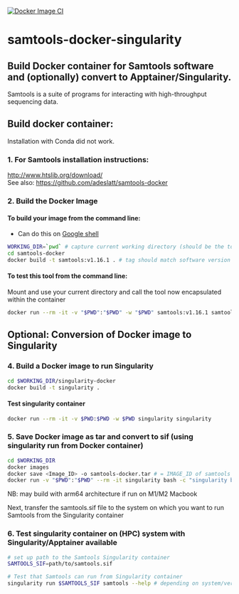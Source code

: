 [![Docker Image CI](https://github.com/mattgalbraith/samtools-docker-singularity/actions/workflows/docker-image.yml/badge.svg)](https://github.com/mattgalbraith/samtools-docker-singularity/actions/workflows/docker-image.yml)
# samtools-docker-singularity
## Build Docker container for Samtools software and (optionally) convert to Apptainer/Singularity.  
Samtools is a suite of programs for interacting with high-throughput sequencing data.  

## Build docker container:  

Installation with Conda did not work.
### 1. For Samtools installation instructions:  
http://www.htslib.org/download/  
See also:
https://github.com/adeslatt/samtools-docker

### 2. Build the Docker Image

#### To build your image from the command line:
* Can do this on [Google shell](https://shell.cloud.google.com)

```bash
WORKING_DIR=`pwd` # capture current working directory (should be the top-level samtools-docker-singularity directory)
cd samtools-docker
docker build -t samtools:v1.16.1 . # tag should match software version
```

#### To test this tool from the command line:
Mount and use your current directory and call the tool now encapsulated within the container
```bash
docker run --rm -it -v "$PWD":"$PWD" -w "$PWD" samtools:v1.16.1 samtools -h
```

## Optional: Conversion of Docker image to Singularity

### 4. Build a Docker image to run Singularity

```bash
cd $WORKING_DIR/singularity-docker
docker build -t singularity .
```

#### Test singularity container
```bash
docker run --rm -it -v $PWD:$PWD -w $PWD singularity singularity
```

### 5. Save Docker image as tar and convert to sif (using singularity run from Docker container)
```bash
cd $WORKING_DIR
docker images
docker save <Image_ID> -o samtools-docker.tar # = IMAGE_ID of samtools image
docker run -v "$PWD":"$PWD" --rm -it singularity bash -c "singularity build "$PWD"/samtools.sif docker-archive:///"$PWD"/samtools-docker.tar"
```
NB: may build with arm64 architecture if run on M1/M2 Macbook  

Next, transfer the samtools.sif file to the system on which you want to run Samtools from the Singularity container

### 6. Test singularity container on (HPC) system with Singularity/Apptainer available
```bash
# set up path to the Samtools Singularity container
SAMTOOLS_SIF=path/to/samtools.sif

# Test that Samtools can run from Singularity container
singularity run $SAMTOOLS_SIF samtools --help # depending on system/version, singularity is now called apptainer
```

